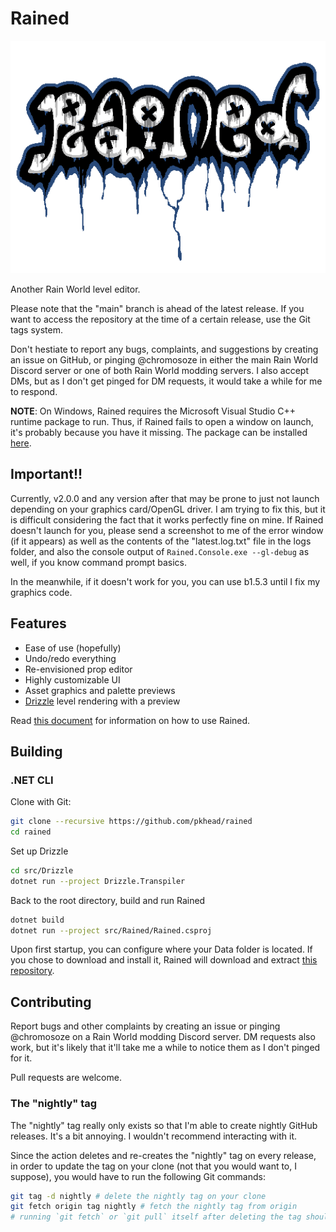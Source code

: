# Rained
![Fancy Logoe](rained-logo.png)

Another Rain World level editor.

Please note that the "main" branch is ahead of the latest release. If you want to access the repository
at the time of a certain release, use the Git tags system.

Don't hestiate to report any bugs, complaints, and suggestions by creating an issue on GitHub, or pinging @chromosoze in either the main Rain World Discord server or one of both Rain World modding servers. I also accept DMs, but as I don't get pinged for DM requests, it would take a while for me to respond.

**NOTE**: On Windows, Rained requires the Microsoft Visual Studio C++ runtime package to run. Thus, if Rained fails to open a window on launch, it's probably because you have it missing. The package can be installed [here](https://aka.ms/vs/17/release/vc_redist.x64.exe).

## Important!!
Currently, v2.0.0 and any version after that may be prone to just not launch depending on your graphics card/OpenGL driver. I am trying to fix this, but it is difficult considering the fact that it works perfectly fine on mine. If Rained doesn't launch for you, please send a screenshot to me of the error window (if it appears) as well as the contents of the "latest.log.txt" file in the logs folder, and also the console output of `Rained.Console.exe --gl-debug` as well, if you know command prompt basics.

In the meanwhile, if it doesn't work for you, you can use b1.5.3 until I fix my graphics code.


## Features
- Ease of use (hopefully)
- Undo/redo everything
- Re-envisioned prop editor
- Highly customizable UI
- Asset graphics and palette previews
- [Drizzle](https://github.com/SlimeCubed/Drizzle/tree/community) level rendering with a preview

Read [this document](dist/README.md) for information on how to use Rained.

## Building
### .NET CLI
Clone with Git:
```bash
git clone --recursive https://github.com/pkhead/rained
cd rained
```

Set up Drizzle
```bash
cd src/Drizzle
dotnet run --project Drizzle.Transpiler
```

Back to the root directory, build and run Rained
```bash
dotnet build
dotnet run --project src/Rained/Rained.csproj
```
Upon first startup, you can configure where your Data folder is located. If you chose to download and install it, Rained will download and extract [this repository](https://github.com/SlimeCubed/Drizzle.Data/tree/community).

## Contributing
Report bugs and other complaints by creating an issue or pinging @chromosoze on a Rain World modding Discord server. DM requests also work, but it's likely that it'll take me a while to notice them as I don't pinged for it.

Pull requests are welcome.

### The "nightly" tag
The "nightly" tag really only exists so that I'm able to create nightly GitHub releases. It's a bit annoying. I wouldn't recommend interacting with it.

Since the action deletes and re-creates the "nightly" tag on every release, in order to update the tag
on your clone (not that you would want to, I suppose), you would have to run the following Git commands:
```bash
git tag -d nightly # delete the nightly tag on your clone
git fetch origin tag nightly # fetch the nightly tag from origin
# running `git fetch` or `git pull` itself after deleting the tag should also work.
```